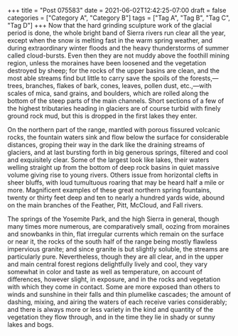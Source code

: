 +++
title = "Post 075583"
date = 2021-06-02T12:42:25-07:00
draft = false
categories = ["Category A", "Category B"]
tags = ["Tag A", "Tag B", "Tag C", "Tag D"]
+++
Now that the hard grinding sculpture work of the glacial period is done, the whole bright band of Sierra rivers run clear all the year, except when the snow is melting fast in the warm spring weather, and during extraordinary winter floods and the heavy thunderstorms of summer called cloud-bursts. Even then they are not muddy above the foothill mining region, unless the moraines have been loosened and the vegetation destroyed by sheep; for the rocks of the upper basins are clean, and the most able streams find but little to carry save the spoils of the forests,—trees, branches, flakes of bark, cones, leaves, pollen dust, etc.,—with scales of mica, sand grains, and boulders, which are rolled along the bottom of the steep parts of the main channels. Short sections of a few of the highest tributaries heading in glaciers are of course turbid with finely ground rock mud, but this is dropped in the first lakes they enter.

On the northern part of the range, mantled with porous fissured volcanic rocks, the fountain waters sink and flow below the surface for considerable distances, groping their way in the dark like the draining streams of glaciers, and at last bursting forth in big generous springs, filtered and cool and exquisitely clear. Some of the largest look like lakes, their waters welling straight up from the bottom of deep rock basins in quiet massive volume giving rise to young rivers. Others issue from horizontal clefts in sheer bluffs, with loud tumultuous roaring that may be heard half a mile or more. Magnificent examples of these great northern spring fountains, twenty or thirty feet deep and ten to nearly a hundred yards wide, abound on the main branches of the Feather, Pitt, McCloud, and Fall rivers.

The springs of the Yosemite Park, and the high Sierra in general, though many times more numerous, are comparatively small, oozing from moraines and snowbanks in thin, flat irregular currents which remain on the surface or near it, the rocks of the south half of the range being mostly flawless impervious granite; and since granite is but slightly soluble, the streams are particularly pure. Nevertheless, though they are all clear, and in the upper and main central forest regions delightfully lively and cool, they vary somewhat in color and taste as well as temperature, on account of differences, however slight, in exposure, and in the rocks and vegetation with which they come in contact. Some are more exposed than others to winds and sunshine in their falls and thin plumelike cascades; the amount of dashing, mixing, and airing the waters of each receive varies considerably; and there is always more or less variety in the kind and quantity of the vegetation they flow through, and in the time they lie in shady or sunny lakes and bogs.

